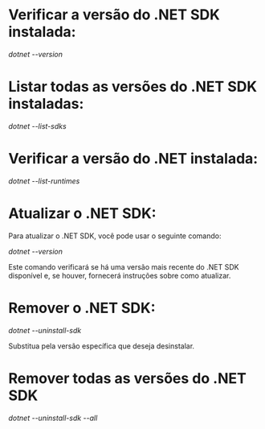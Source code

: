 # Verificar a versão do .NET SDK instalada:

*dotnet --version*

# Listar todas as versões do .NET SDK instaladas:

*dotnet --list-sdks*

# Verificar a versão do .NET instalada:

*dotnet --list-runtimes*

# Atualizar o .NET SDK: 

Para atualizar o .NET SDK, você pode usar o seguinte comando:

*dotnet --version*

Este comando verificará se há uma versão mais recente do .NET SDK disponível e, se houver, fornecerá instruções sobre como atualizar.

# Remover o .NET SDK:

*dotnet --uninstall-sdk <version>*

Substitua <version> pela versão específica que deseja desinstalar.

# Remover todas as versões do .NET SDK

*dotnet --uninstall-sdk --all*